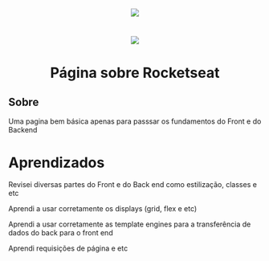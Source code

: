 <h1 align="center">
    <img src="https://ik.imagekit.io/r6ttxxmdjw/logo_9y6rLuDJG.png">
</h1>

<h1 align= "center">
    <img src="https://media.giphy.com/media/L3FVfLza7fLiTyoyBf/giphy.gif">
</h1>

<h1 align="center">Página sobre Rocketseat</h1>

## Sobre

<p>Uma pagina bem básica apenas para passsar os fundamentos do Front e do Backend</p>

# Aprendizados

<p>Revisei diversas partes do Front e do Back end como estilização, classes e etc </p>
<p>Aprendi a usar corretamente os displays (grid, flex e etc)</p>
<p>Aprendi a usar corretamente as template engines para a transferência de dados do back para o front end </p>
<p>Aprendi requisições de página e etc</p>
